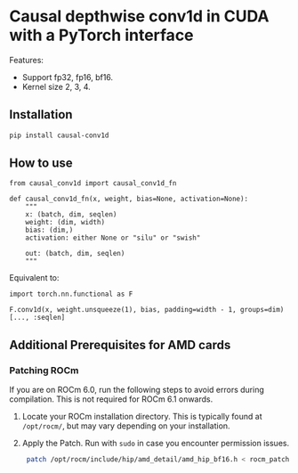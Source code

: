 # Causal depthwise conv1d in CUDA with a PyTorch interface

Features:
- Support fp32, fp16, bf16.
- Kernel size 2, 3, 4.

## Installation

```bash
pip install causal-conv1d
```

## How to use

```
from causal_conv1d import causal_conv1d_fn
```

```
def causal_conv1d_fn(x, weight, bias=None, activation=None):
    """
    x: (batch, dim, seqlen)
    weight: (dim, width)
    bias: (dim,)
    activation: either None or "silu" or "swish"

    out: (batch, dim, seqlen)
    """
```

Equivalent to:
```
import torch.nn.functional as F

F.conv1d(x, weight.unsqueeze(1), bias, padding=width - 1, groups=dim)[..., :seqlen]
```

## Additional Prerequisites for AMD cards

### Patching ROCm

If you are on ROCm 6.0, run the following steps to avoid errors during compilation. This is not required for ROCm 6.1 onwards.

1. Locate your ROCm installation directory. This is typically found at `/opt/rocm/`, but may vary depending on your installation.

2. Apply the Patch. Run with `sudo` in case you encounter permission issues.
   ```bash
    patch /opt/rocm/include/hip/amd_detail/amd_hip_bf16.h < rocm_patch/rocm6_0.patch 
   ```
